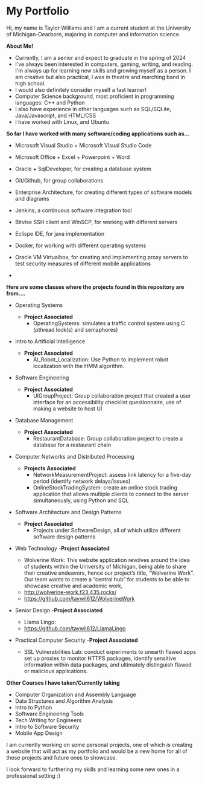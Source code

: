 # My Portfolio
Hi, my name is Taylor Williams and I am a current student at the University of Michigan-Dearborn, majoring in computer and information science.


**About Me!**
- Currently, I am a senior and expect to graduate in the spring of 2024 
- I've always been interested in computers, gaming, writing, and reading. I'm always up for learning new skills and growing myself as a person. I am creative but also practical, I was in theatre and marching band in high school.
- I would also definitely consider myself a fast learner!
- Computer Science background, most proficient in programming languages: C++ and Python 
- I also have experience in other languages such as SQL/SQLite, Java/Javascript, and HTML/CSS
- I have worked with Linux, and Ubuntu


**So far I have worked with many software/coding applications such as...**
- Microsoft Visual Studio + Microsoft Visual Studio Code
- Microsoft Office + Excel + Powerpoint + Word
- Oracle + SqlDeveloper, for creating a database system
- Git/Github, for group collaborations

- Enterprise Architecture, for creating different types of software models and diagrams
- Jenkins, a continuous software integration tool
- Bitvise SSH client and WinSCP, for working with different servers
- Eclispe IDE, for java implementation
- Docker, for working with different operating systems
- Oracle VM Virtualbox, for creating and implementing proxy servers to test security measures of different mobile applications
- 


**Here are some classes where the projects found in this repository are from....**

- Operating Systems 
   - **Project Associated**
       - OperatingSystems: simulates a traffic control system using C (pthread lock(s) and semaphores)
         
- Intro to Artificial Intelligence
   - **Project Associated**
       - AI_Robot_Localization: Use Python to implement robot localization with the HMM algorithm.
         
- Software Engineering
   - **Project Associated**
       - UIGroupProject: Group collaboration project that created a user interface for an accessibility checklist questionnaire, use of making a website to host UI
         
- Database Management 
   - **Project Associated**
       - RestaurantDatabase: Group collaboration project to create a database for a restaurant chain
         
- Computer Networks and Distributed Processing
   - **Projects Associated**
      - NetworkMeasurementProject: assess link latency for a five-day period (identify network delays/issues)
      - OnlineStockTradingSystem: create an online stock trading application that allows multiple clients to connect to the server simultaneously, using Python 
      and SQL

- Software Architecture and Design Patterns
   - **Project Associated**
      - Projects under SoftwareDesign, all of which utilize different software design patterns
        
- Web Technology
   -**Project Associated**
     - Wolverine Work: This website application revolves around the idea of students within the University of Michigan, being able to share their creative endeavors,
       hence our project’s title, “Wolverine Work”. Our team wants to create a “central hub” for students to be able to showcase creative and academic work,
     - http://wolverine-work.f23.435.rocks/
     - https://github.com/taywil612/WolverineWork
       
- Senior Design
  -**Project Associated**
     - Llama Lingo:
     - https://github.com/taywil612/LlamaLingo
       
- Practical Computer Security
  -**Project Associated**
     - SSL Vulnerabilities Lab: conduct experiments to unearth flawed apps set up proxies to monitor HTTPS packages, identify sensitive information within data packages,
       and ultimately distinguish flawed or malicious applications.


**Other Courses I have taken/Currently taking**
- Computer Organization and Assembly Language
- Data Structures and Algorithm Analysis
- Intro to Python
- Software Engineering Tools
- Tech Writing for Engineers
- Intro to Software Security
- Mobile App Design



I am currently working on some personal projects, one of which is creating a website that will act as my portfolio and would be a new home for all of these projects and future ones to showcase. 

I look forward to furthering my skills and learning some new ones in a professional setting :)


